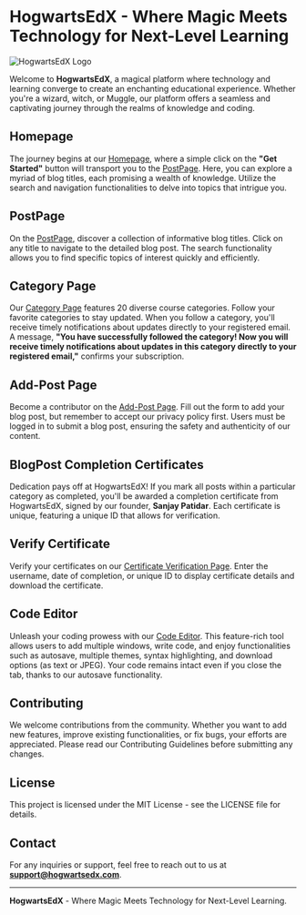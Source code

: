 # HogwartsEdX - Where Magic Meets Technology for Next-Level Learning
![HogwartsEdX Logo](https://sanjaybasket.s3.ap-south-1.amazonaws.com/HogwartsEdX/hogwarts_logo.png)

Welcome to **HogwartsEdX**, a magical platform where technology and learning converge to create an enchanting educational experience. Whether you're a wizard, witch, or Muggle, our platform offers a seamless and captivating journey through the realms of knowledge and coding.

## Homepage

The journey begins at our [Homepage](https://hogwartsedx.vercel.app/), where a simple click on the **"Get Started"** button will transport you to the [PostPage](https://hogwartsedx.vercel.app/explore). Here, you can explore a myriad of blog titles, each promising a wealth of knowledge. Utilize the search and navigation functionalities to delve into topics that intrigue you.

## PostPage

On the [PostPage](https://hogwartsedx.vercel.app/explore), discover a collection of informative blog titles. Click on any title to navigate to the detailed blog post. The search functionality allows you to find specific topics of interest quickly and efficiently.

## Category Page

Our [Category Page](https://hogwartsedx.vercel.app/category) features 20 diverse course categories. Follow your favorite categories to stay updated. When you follow a category, you'll receive timely notifications about updates directly to your registered email. A message, **"You have successfully followed the category! Now you will receive timely notifications about updates in this category directly to your registered email,"** confirms your subscription.

## Add-Post Page

Become a contributor on the [Add-Post Page](https://hogwartsedx.vercel.app/add-post). Fill out the form to add your blog post, but remember to accept our privacy policy first. Users must be logged in to submit a blog post, ensuring the safety and authenticity of our content.

## BlogPost Completion Certificates

Dedication pays off at HogwartsEdX! If you mark all posts within a particular category as completed, you'll be awarded a completion certificate from HogwartsEdX, signed by our founder, **Sanjay Patidar**. Each certificate is unique, featuring a unique ID that allows for verification.

## Verify Certificate

Verify your certificates on our [Certificate Verification Page](https://hogwartsedx.vercel.app/certificate-verification). Enter the username, date of completion, or unique ID to display certificate details and download the certificate.

## Code Editor

Unleash your coding prowess with our [Code Editor](https://hogwartsedx.vercel.app/editor). This feature-rich tool allows users to add multiple windows, write code, and enjoy functionalities such as autosave, multiple themes, syntax highlighting, and download options (as text or JPEG). Your code remains intact even if you close the tab, thanks to our autosave functionality.

## Contributing

We welcome contributions from the community. Whether you want to add new features, improve existing functionalities, or fix bugs, your efforts are appreciated. Please read our Contributing Guidelines before submitting any changes.

## License

This project is licensed under the MIT License - see the LICENSE file for details.

## Contact

For any inquiries or support, feel free to reach out to us at **support@hogwartsedx.com**.

---

**HogwartsEdX** - Where Magic Meets Technology for Next-Level Learning.
